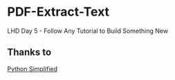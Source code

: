# PDF-Extract-Text
LHD Day 5 - Follow Any Tutorial to Build Something New

## Thanks to 
<a href = "https://www.youtube.com/watch?v=itRLRfuL_PQ&t=222s"> Python Simplified </a>

